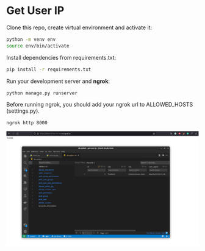 # Get User IP


Clone this repo, create virtual environment and activate it:

```bash
python -m venv env
source env/bin/activate
```

Install dependencies from requirements.txt:

```bash
pip install -r requirements.txt
```

Run your development server and **ngrok**:

```bash
python manage.py runserver
```

Before running ngrok, you should add your ngrok url to ALLOWED_HOSTS (settings.py).

```bash
ngrok http 8000
```

![](./project.png)


